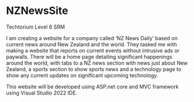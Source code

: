 # NZNewsSite
 Techtorium Level 6 SRM

 I am creating a website for a company called ‘NZ News Daily’ based on current news around New Zealand and the world. They tasked me with making a website that reports on current events without intrusive ads or paywalls. There will be a home page detailing significant happenings around the world, with tabs to a NZ news section with news just about New Zealand, a sports section to show sports news and a technology page to show any current updates on significant upcoming technology.

This website will be developed using ASP.net core and MVC framework using Visual Studio 2022 IDE.

